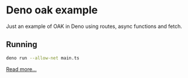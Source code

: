 # Deno oak example

Just an example of OAK in Deno using routes, async functions and fetch.

## Running

```bash
deno run --allow-net main.ts 
```

[Read more...](blog.md)




